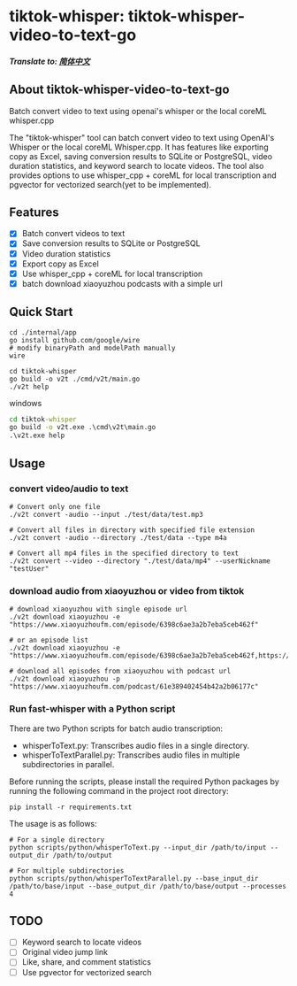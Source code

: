 # tiktok-whisper: tiktok-whisper-video-to-text-go

##### Translate to: [简体中文](README_zh.md)

## About tiktok-whisper-video-to-text-go
Batch convert video to text using openai's whisper or the local coreML whisper.cpp

The "tiktok-whisper" tool can batch convert video to text using OpenAI's Whisper or the local coreML Whisper.cpp. It has features like exporting copy as Excel, saving conversion results to SQLite or PostgreSQL, video duration statistics, and keyword search to locate videos. The tool also provides options to use whisper_cpp + coreML for local transcription and pgvector for vectorized search(yet to be implemented).

## Features
- [x] Batch convert videos to text
- [x] Save conversion results to SQLite or PostgreSQL
- [x] Video duration statistics
- [x] Export copy as Excel
- [x] Use whisper_cpp + coreML for local transcription
- [x] batch download xiaoyuzhou podcasts with a simple url

## Quick Start

```shell
cd ./internal/app
go install github.com/google/wire
# modify binaryPath and modelPath manually
wire

cd tiktok-whisper
go build -o v2t ./cmd/v2t/main.go
./v2t help
```

windows

```cmd
cd tiktok-whisper
go build -o v2t.exe .\cmd\v2t\main.go
.\v2t.exe help
```

## Usage

### convert video/audio to text

```shell
# Convert only one file
./v2t convert -audio --input ./test/data/test.mp3

# Convert all files in directory with specified file extension
./v2t convert -audio --directory ./test/data --type m4a

# Convert all mp4 files in the specified directory to text
./v2t convert --video --directory "./test/data/mp4" --userNickname "testUser" 
```

### download audio from xiaoyuzhou or video from tiktok

```shell
# download xiaoyuzhou with single episode url
./v2t download xiaoyuzhou -e "https://www.xiaoyuzhoufm.com/episode/6398c6ae3a2b7eba5ceb462f"

# or an episode list
./v2t download xiaoyuzhou -e "https://www.xiaoyuzhoufm.com/episode/6398c6ae3a2b7eba5ceb462f,https://www.xiaoyuzhoufm.com/episode/6445559d420fc63f0b9e5747"

# download all episodes from xiaoyuzhou with podcast url
./v2t download xiaoyuzhou -p "https://www.xiaoyuzhoufm.com/podcast/61e389402454b42a2b06177c"
```

### Run fast-whisper with a Python script
There are two Python scripts for batch audio transcription:

- whisperToText.py: Transcribes audio files in a single directory.
- whisperToTextParallel.py: Transcribes audio files in multiple subdirectories in parallel.

Before running the scripts, please install the required Python packages by running the following command in the project root directory:

```shell
pip install -r requirements.txt
```
The usage is as follows:

```shell
# For a single directory
python scripts/python/whisperToText.py --input_dir /path/to/input --output_dir /path/to/output

# For multiple subdirectories
python scripts/python/whisperToTextParallel.py --base_input_dir /path/to/base/input --base_output_dir /path/to/base/output --processes 4
```

## TODO

- [ ] Keyword search to locate videos
- [ ] Original video jump link
- [ ] Like, share, and comment statistics
- [ ] Use pgvector for vectorized search
